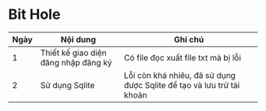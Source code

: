 # Bit Hole

| Ngày    | Nội dung      | Ghi chú|
|--|-|--|
| 1      | Thiết kế giao diện đăng nhập đăng ký      |Có file đọc xuất file txt mà bị lỗi
|2|Sử dụng Sqlite|Lỗi còn khá nhiêu, đã sử dụng được Sqlite để tạo và lưu trữ tài khoản|
